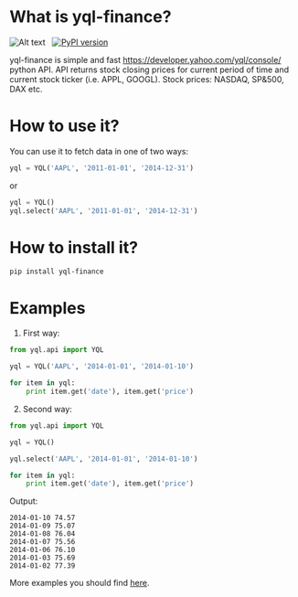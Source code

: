 What is yql-finance?
===========
![Alt text](https://travis-ci.org/iknowledge-io/yql-finance.svg?branch=master)&nbsp;&nbsp;&nbsp;[![PyPI version](https://badge.fury.io/py/yql-finance.svg)](http://badge.fury.io/py/yql-finance)

yql-finance is simple and fast https://developer.yahoo.com/yql/console/ python API.
    API returns stock closing prices for current period of time and current stock ticker (i.e. APPL, GOOGL).
    Stock prices: NASDAQ, SP&500, DAX etc.

How to use it?
==============
You can use it to fetch data in one of two ways:

```python
yql = YQL('AAPL', '2011-01-01', '2014-12-31')
```
or
```python
yql = YQL()
yql.select('AAPL', '2011-01-01', '2014-12-31')
```

How to install it?
===================
    pip install yql-finance

Examples
===============

1. First way:
```python
from yql.api import YQL

yql = YQL('AAPL', '2014-01-01', '2014-01-10')

for item in yql:
    print item.get('date'), item.get('price')
```
2. Second way:
```python
from yql.api import YQL

yql = YQL()

yql.select('AAPL', '2014-01-01', '2014-01-10')

for item in yql:
    print item.get('date'), item.get('price')
```
Output:
```
2014-01-10 74.57
2014-01-09 75.07
2014-01-08 76.04
2014-01-07 75.56
2014-01-06 76.10
2014-01-03 75.69
2014-01-02 77.39
```

More examples you should find [here](https://github.com/iknowledge-io/yql-finance/tree/master/examples).
